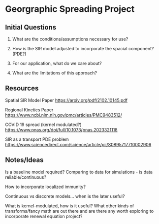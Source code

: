 # Georgraphic Spreading Project

## Initial Questions

1. What are the conditions/assumptions necessary for use?

2. How is the SIR model adjusted to incorporate the spacial component? (PDE?)

3. For our application, what do we care about?

4. What are the limitations of this approach?


## Resources

Spatial SIR Model Paper
<https://arxiv.org/pdf/2102.10145.pdf>

Regional Kinetics Paper
<https://www.ncbi.nlm.nih.gov/pmc/articles/PMC9483512/>

COVID 19 spread (kernel modulated?)
<https://www.pnas.org/doi/full/10.1073/pnas.2023321118>

SIR as a transport PDE problem
<https://www.sciencedirect.com/science/article/pii/S0895717710002906>

## Notes/Ideas

Is a baseline model required? Comparing to data for simulations - is data reliable/continuous?

How to incorporate localized immunity?

Continuous vs disccrete models... when is the later useful?

What is kernel-modulated, how is it useful? What other kinds of transforms/fancy math are out there and are there any worth exploring to incorporate renewal equation project?